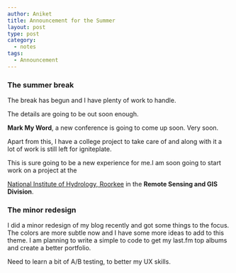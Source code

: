 ```yaml
---
author: Aniket
title: Announcement for the Summer
layout: post
type: post
category:
  - notes
tags:
  - Announcement
---
```

### The summer break

The break has begun and I have plenty of work to handle.

The details are going to be out soon enough.

**Mark My Word**, a new conference is going to come up soon. Very soon.

Apart from this, I have a college project to take care of and along with it a lot of work is still left for igniteplate.

This is sure going to be a new experience for me.I am soon going to start work on a project at the 

[National Institute of Hydrology, Roorkee][1] in the **Remote Sensing and GIS Division**.

### The minor redesign

I did a minor redesign of my blog recently and got some things to the focus. The colors are more subtle now and I have some more ideas to add to this theme. I am planning to write a simple to code to get my last.fm top albums and create a better portfolio.

Need to learn a bit of A/B testing, to better my UX skills.

 [1]: http://nih.ernet.in/ "NIH, Roorkee"